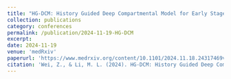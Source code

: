 ```yaml
---
title: "HG-DCM: History Guided Deep Compartmental Model for Early Stage Pandemic Forecasting"
collection: publications
category: conferences
permalink: /publication/2024-11-19-HG-DCM
excerpt: 
date: 2024-11-19
venue: 'medRxiv'
paperurl: 'https://www.medrxiv.org/content/10.1101/2024.11.18.24317469v1.full.pdf'
citation: 'Wei, Z., & Li, M. L. (2024). HG-DCM: History Guided Deep Compartmental Model for Early Stage Pandemic Forecasting. https://doi.org/10.1101/2024.11.18.24317469'
---
```


